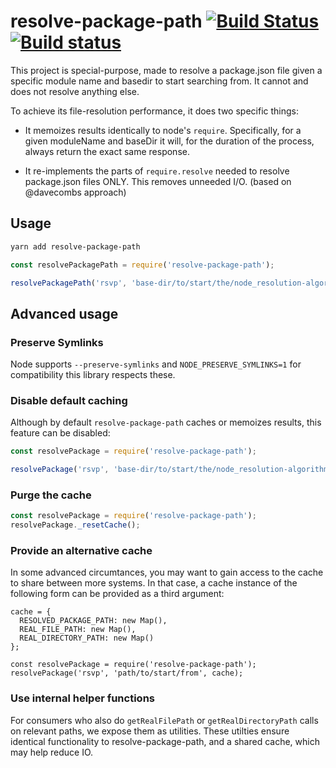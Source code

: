 # resolve-package-path [![Build Status](https://travis-ci.org/stefanpenner/resolve-package-path.svg?branch=master)](https://travis-ci.org/stefanpenner/resolve-package-path) [![Build status](https://ci.appveyor.com/api/projects/status/7d7xx9ig4153lhh1/branch/master?svg=true)](https://ci.appveyor.com/project/embercli/resolve-package-path/branch/master)


This project is special-purpose, made to resolve a package.json file
given a specific module name and basedir to start searching from. It
cannot and does not resolve anything else.

To achieve its file-resolution performance, it does two specific things:

* It memoizes results identically to node's `require`. Specifically,
  for a given moduleName and baseDir it will, for the duration of the process,
  always return the exact same response.

* It re-implements the parts of `require.resolve` needed to resolve package.json
  files ONLY. This removes unneeded I/O. (based on @davecombs approach)

## Usage

```sh
yarn add resolve-package-path
```

```js
const resolvePackagePath = require('resolve-package-path');

resolvePackagePath('rsvp', 'base-dir/to/start/the/node_resolution-algorithm-from') => // /path/to/rsvp.json or null
```


## Advanced usage


### Preserve Symlinks

Node supports `--preserve-symlinks` and `NODE_PRESERVE_SYMLINKS=1` for compatibility this library respects these.

### Disable default caching

Although by default `resolve-package-path` caches or memoizes results, this feature can be disabled:

```js
const resolvePackage = require('resolve-package-path');

resolvePackage('rsvp', 'base-dir/to/start/the/node_resolution-algorithm-from', false) => // uncached result /path/to/rsvp.json or null
```

### Purge the cache

```js
const resolvePackage = require('resolve-package-path');
resolvePackage._resetCache();
```

### Provide an alternative cache

In some advanced circumtances, you may want to gain access to the cache to share between more systems.
In that case, a cache instance of the following form can be provided as a third argument:

```
cache = {
  RESOLVED_PACKAGE_PATH: new Map(),
  REAL_FILE_PATH: new Map(),
  REAL_DIRECTORY_PATH: new Map()
};

const resolvePackage = require('resolve-package-path');
resolvePackage('rsvp', 'path/to/start/from', cache);
```

### Use internal helper functions

For consumers who also do `getRealFilePath`  or
`getRealDirectoryPath` calls on relevant paths, we expose them as utilities.
These utilties ensure identical functionality to resolve-package-path, and a
shared cache, which may help reduce IO.
